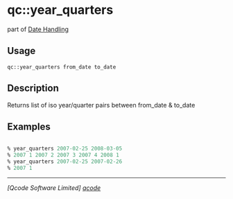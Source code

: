 qc::year_quarters
=================

part of [Date Handling](../qc/wiki/DateHandling)

Usage
-----
`qc::year_quarters from_date to_date`

Description
-----------
Returns list of iso year/quarter pairs between from_date & to_date

Examples
--------
```tcl

% year_quarters 2007-02-25 2008-03-05
% 2007 1 2007 2 2007 3 2007 4 2008 1
% year_quarters 2007-02-25 2007-02-26
% 2007 1

```

----------------------------------
*[Qcode Software Limited] [qcode]*

[qcode]: http://www.qcode.co.uk "Qcode Software"